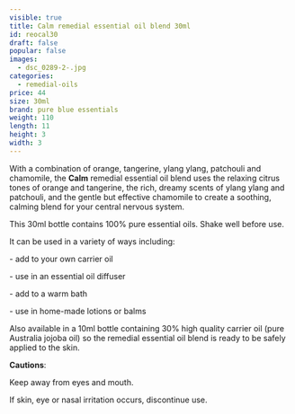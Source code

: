 ```yaml
---
visible: true
title: Calm remedial essential oil blend 30ml
id: reocal30
draft: false
popular: false
images:
  - dsc_0289-2-.jpg
categories:
  - remedial-oils
price: 44
size: 30ml
brand: pure blue essentials
weight: 110
length: 11
height: 3
width: 3
---
```

With a combination of orange, tangerine, ylang ylang, patchouli and chamomile, the **Calm** remedial essential oil blend uses the relaxing citrus tones of orange and tangerine, the rich, dreamy scents of ylang ylang and patchouli, and the gentle but effective chamomile to create a soothing, calming blend for your central nervous system.

This 30ml bottle contains 100% pure essential oils. Shake well before use.

It can be used in a variety of ways including:

\- add to your own carrier oil

\- use in an essential oil diffuser

\- add to a warm bath

\- use in home-made lotions or balms

Also available in a 10ml bottle containing 30% high quality carrier oil (pure Australia jojoba oil) so the remedial essential oil blend is ready to be safely applied to the skin.

**Cautions**:

Keep away from eyes and mouth.

If skin, eye or nasal irritation occurs, discontinue use.